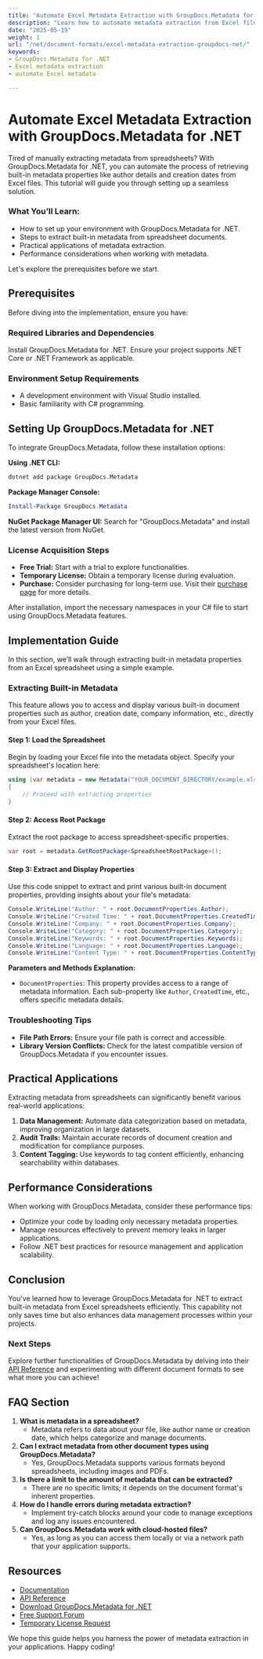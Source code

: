 ```yaml
---
title: "Automate Excel Metadata Extraction with GroupDocs.Metadata for .NET | Tutorial"
description: "Learn how to automate metadata extraction from Excel files using GroupDocs.Metadata for .NET. Boost your data management efficiency."
date: "2025-05-19"
weight: 1
url: "/net/document-formats/excel-metadata-extraction-groupdocs-net/"
keywords:
- GroupDocs.Metadata for .NET
- Excel metadata extraction
- automate Excel metadata

---
```



# Automate Excel Metadata Extraction with GroupDocs.Metadata for .NET

Tired of manually extracting metadata from spreadsheets? With GroupDocs.Metadata for .NET, you can automate the process of retrieving built-in metadata properties like author details and creation dates from Excel files. This tutorial will guide you through setting up a seamless solution.

### What You’ll Learn:
- How to set up your environment with GroupDocs.Metadata for .NET.
- Steps to extract built-in metadata from spreadsheet documents.
- Practical applications of metadata extraction.
- Performance considerations when working with metadata.

Let's explore the prerequisites before we start.

## Prerequisites
Before diving into the implementation, ensure you have:

### Required Libraries and Dependencies
Install GroupDocs.Metadata for .NET. Ensure your project supports .NET Core or .NET Framework as applicable.

### Environment Setup Requirements
- A development environment with Visual Studio installed.
- Basic familiarity with C# programming.

## Setting Up GroupDocs.Metadata for .NET
To integrate GroupDocs.Metadata, follow these installation options:

**Using .NET CLI:**
```bash
dotnet add package GroupDocs.Metadata
```

**Package Manager Console:**
```powershell
Install-Package GroupDocs.Metadata
```

**NuGet Package Manager UI:**
Search for "GroupDocs.Metadata" and install the latest version from NuGet.

### License Acquisition Steps
- **Free Trial:** Start with a trial to explore functionalities.
- **Temporary License:** Obtain a temporary license during evaluation.
- **Purchase:** Consider purchasing for long-term use. Visit their [purchase page](https://purchase.groupdocs.com/) for more details.

After installation, import the necessary namespaces in your C# file to start using GroupDocs.Metadata features.

## Implementation Guide
In this section, we’ll walk through extracting built-in metadata properties from an Excel spreadsheet using a simple example.

### Extracting Built-in Metadata
This feature allows you to access and display various built-in document properties such as author, creation date, company information, etc., directly from your Excel files.

#### Step 1: Load the Spreadsheet
Begin by loading your Excel file into the metadata object. Specify your spreadsheet's location here:
```csharp
using (var metadata = new Metadata("YOUR_DOCUMENT_DIRECTORY/example.xlsx"))
{
    // Proceed with extracting properties
}
```

#### Step 2: Access Root Package
Extract the root package to access spreadsheet-specific properties.
```csharp
var root = metadata.GetRootPackage<SpreadsheetRootPackage>();
```

#### Step 3: Extract and Display Properties
Use this code snippet to extract and print various built-in document properties, providing insights about your file's metadata:
```csharp
Console.WriteLine("Author: " + root.DocumentProperties.Author);
Console.WriteLine("Created Time: " + root.DocumentProperties.CreatedTime);
Console.WriteLine("Company: " + root.DocumentProperties.Company);
Console.WriteLine("Category: " + root.DocumentProperties.Category);
Console.WriteLine("Keywords: " + root.DocumentProperties.Keywords);
Console.WriteLine("Language: " + root.DocumentProperties.Language);
Console.WriteLine("Content Type: " + root.DocumentProperties.ContentType);
```

**Parameters and Methods Explanation:**
- `DocumentProperties`: This property provides access to a range of metadata information. Each sub-property like `Author`, `CreatedTime`, etc., offers specific metadata details.

### Troubleshooting Tips
- **File Path Errors:** Ensure your file path is correct and accessible.
- **Library Version Conflicts:** Check for the latest compatible version of GroupDocs.Metadata if you encounter issues.

## Practical Applications
Extracting metadata from spreadsheets can significantly benefit various real-world applications:
1. **Data Management:** Automate data categorization based on metadata, improving organization in large datasets.
2. **Audit Trails:** Maintain accurate records of document creation and modification for compliance purposes.
3. **Content Tagging:** Use keywords to tag content efficiently, enhancing searchability within databases.

## Performance Considerations
When working with GroupDocs.Metadata, consider these performance tips:
- Optimize your code by loading only necessary metadata properties.
- Manage resources effectively to prevent memory leaks in larger applications.
- Follow .NET best practices for resource management and application scalability.

## Conclusion
You've learned how to leverage GroupDocs.Metadata for .NET to extract built-in metadata from Excel spreadsheets efficiently. This capability not only saves time but also enhances data management processes within your projects.

### Next Steps
Explore further functionalities of GroupDocs.Metadata by delving into their [API Reference](https://reference.groupdocs.com/metadata/net/) and experimenting with different document formats to see what more you can achieve!

## FAQ Section
1. **What is metadata in a spreadsheet?**
   - Metadata refers to data about your file, like author name or creation date, which helps categorize and manage documents.
2. **Can I extract metadata from other document types using GroupDocs.Metadata?**
   - Yes, GroupDocs.Metadata supports various formats beyond spreadsheets, including images and PDFs.
3. **Is there a limit to the amount of metadata that can be extracted?**
   - There are no specific limits; it depends on the document format's inherent properties.
4. **How do I handle errors during metadata extraction?**
   - Implement try-catch blocks around your code to manage exceptions and log any issues encountered.
5. **Can GroupDocs.Metadata work with cloud-hosted files?**
   - Yes, as long as you can access them locally or via a network path that your application supports.

## Resources
- [Documentation](https://docs.groupdocs.com/metadata/net/)
- [API Reference](https://reference.groupdocs.com/metadata/net/)
- [Download GroupDocs.Metadata for .NET](https://releases.groupdocs.com/metadata/net/)
- [Free Support Forum](https://forum.groupdocs.com/c/metadata/)
- [Temporary License Request](https://purchase.groupdocs.com/temporary-license/)

We hope this guide helps you harness the power of metadata extraction in your applications. Happy coding!
